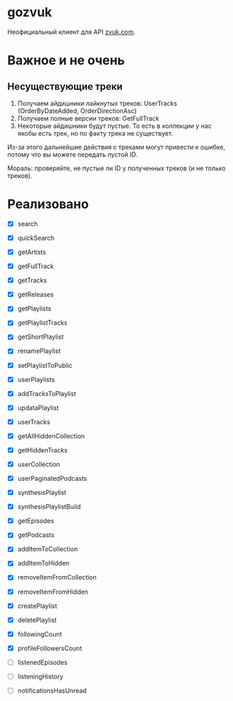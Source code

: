 # gozvuk

Неофициальный клиент для API [zvuk.com](https://zvuk.com).

# Важное и не очень

## Несуществующие треки

1. Получаем айдишники лайкнутых треков: UserTracks (OrderByDateAdded, OrderDirectionAsc)
2. Получаем полные версии треков: GetFullTrack
3. Некоторые айдишники будут пустые. То есть в коллекции у нас якобы есть трек,
   но по факту трека не существует.

Из-за этого дальнейшие действия с треками могут привести к ошибке, потому что
вы можете передать пустой ID.

Мораль: проверяйте, не пустые ли ID у полученных треков (и не только треков).

# Реализовано

- [x] search

- [x] quickSearch

- [x] getArtists

- [x] getFullTrack

- [x] getTracks

- [x] getReleases

- [x] getPlaylists

- [x] getPlaylistTracks

- [x] getShortPlaylist

- [x] renamePlaylist

- [x] setPlaylistToPublic

- [x] userPlaylists

- [x] addTracksToPlaylist

- [x] updataPlaylist

- [x] userTracks

- [x] getAllHiddenCollection

- [x] getHiddenTracks

- [x] userCollection

- [x] userPaginatedPodcasts

- [x] synthesisPlaylist

- [x] synthesisPlaylistBuild

- [x] getEpisodes

- [x] getPodcasts

- [x] addItemToCollection

- [x] addItemToHidden

- [x] removeItemFromCollection

- [x] removeItemFromHidden

- [x] createPlaylist

- [x] deletePlaylist

- [x] followingCount

- [x] profileFollowersCount

- [ ] listenedEpisodes

- [ ] listeningHistory

- [ ] notificationsHasUnread
